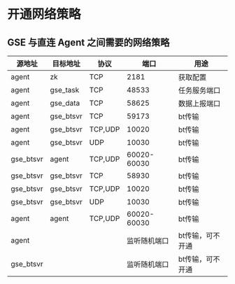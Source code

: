 # 开通网络策略

## GSE 与直连 Agent 之间需要的网络策略


源地址|目标地址|协议|端口|用途
   --|--|--|--|--
agent|zk|TCP|2181|获取配置
agent|gse_task|TCP|48533|任务服务端口
agent|gse_data|TCP|58625|数据上报端口
agent|gse_btsvr|TCP|59173|bt传输
agent|gse_btsvr|TCP,UDP|10020|bt传输
agent|gse_btsvr|UDP|10030|bt传输
gse_btsvr|agent|TCP,UDP|60020-60030|bt传输
gse_btsvr|gse_btsvr|TCP|58930|bt传输
gse_btsvr|gse_btsvr|TCP,UDP|10020|bt传输
gse_btsvr|gse_btsvr|UDP|10030|bt传输
agent|agent|TCP,UDP|60020-60030|bt传输
agent|||监听随机端口|bt传输，可不开通
gse_btsvr|||监听随机端口|bt传输，可不开通
